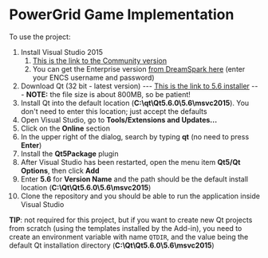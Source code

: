 # PowerGrid Game Implementation

To use the project:

1. Install Visual Studio 2015  
    1. [This is the link to the Community version](https://go.microsoft.com/fwlink/?LinkId=691978&clcid=0x409)
    2. You can get the Enterprise version [from DreamSpark here](https://aits.encs.concordia.ca/aits/sec/msdnaa) (enter your ENCS username and password)
2. Download Qt (32 bit - latest version) --- [This is the link to 5.6 installer](http://download.qt.io/official_releases/qt/5.6/5.6.0/qt-opensource-windows-x86-msvc2015-5.6.0.exe)
    --- **NOTE:** the file size is about 800MB, so be patient!
3. Install Qt into the default location (**C:\qt\Qt5.6.0\5.6\msvc2015**). You don't need to enter this location; just accept the defaults
4. Open Visual Studio, go to **Tools/Extensions and Updates...**
5. Click on the **Online** section
6. In the upper right of the dialog, search by typing **qt** (no need to press **Enter**)
7. Install the **Qt5Package** plugin
8. After Visual Studio has been restarted, open the menu item **Qt5/Qt Options**, then click **Add**
9. Enter **5.6** for **Version Name** and the path should be the default install location (**C:\Qt\Qt5.6.0\5.6\msvc2015**)
10. Clone the repository and you should be able to run the application inside Visual Studio

**TIP**: not required for this project, but if you want to create new Qt projects from scratch (using the templates installed by the Add-in), you need to create an environment variable with name `QTDIR`, and the value being the default Qt installation directory (**C:\Qt\Qt5.6.0\5.6\msvc2015**)